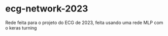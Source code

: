 # ecg-network-2023
Rede feita para o projeto do ECG de 2023, feita usando uma rede MLP com o keras turning

